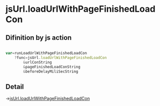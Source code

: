 # jsUrl.loadUrlWithPageFinishedLoadCon

## Difinition by js action

```js.js

var=runLoadUrlWithPageFinishedLoadCon
	?func=jsUrl.loadUrlWithPageFinishedLoadCon
		&urlConString
		&pageFinishedLoadConString
		&beforeDelayMiliSecString
```

## Detail

->[jsUrl.loadUrlWithPageFinishedLoadCon](https://github.com/puutaro/CommandClick/blob/master/md/developer/js_interface/details/JsUrl/loadUrlWithPageFinishedLoadCon.md)
